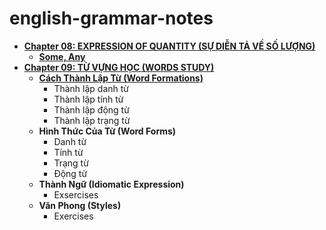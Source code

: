 # english-grammar-notes
* **[Chapter 08: EXPRESSION OF QUANTITY (SỰ DIỄN TẢ VỀ SỐ LƯỢNG)](Chapter08-Expression_Of_Quantity/Note00-Expression_Of_Sentences.md)**
  * **[Some, Any](Chapter08-Expression_Of_Quantity/Note00-Expression_Of_Sentences.md#some-any)**
* **[Chapter 09: TỪ VỰNG HỌC (WORDS STUDY)](Chapter09-Word_Study)**
  * **[Cách Thành Lập Từ (Word Formations)](Chapter09-Word_Study/Note01-Word_Formations.md)**
    * Thành lập danh từ
    * Thành lập tính từ
    * Thành lập động từ
    * Thành lập trạng từ
  * **Hình Thức Của Từ (Word Forms)**
    * Danh từ
    * Tính từ
    * Trạng từ
    * Động từ
  * **Thành Ngữ (Idiomatic Expression)**
    * Exsercises
  * **Văn Phong (Styles)**
    * Exercises  
